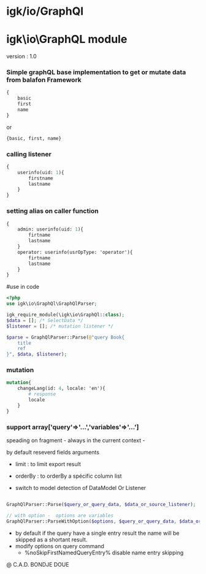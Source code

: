 # igk/io/GraphQl
 
# igk\io\GraphQL module 

version : 1.0

### Simple graphQL base implementation to get or mutate data from balafon Framework


```graphql
{
    basic
    first
    name
}
```
or 
```graphql
{basic, first, name}
```

### calling listener 
```graphql
{
    userinfo(uid: 1){
        firstname
        lastname
    }    
}
```
### setting alias on caller function 
```graphql
{
    admin: userinfo(uid: 1){
        firtname
        lastname
    }
    operator: userinfo(usrOpType: 'operator'){
        firtname
        lastname
    }
}
```

#use in code 

```PHP
<?php
use igk\io\GraphQl\GraphQlParser;

igk_require_module(\igk\io\GraphQl::class);
$data = []; /* SelectData */
$listener = []; /* mutation listener */

$parse = GraphQlParser::Parse(@"query Book{
    title
    ref
}", $data, $listener);

```


### mutation 

```graphql
mutation{
    changeLang(id: 4, locale: 'en'){
        # response 
        locale
    }
}
```


### support array['query'=>'...','variables'=>'...'] 

speading on fragment - always in the current context - 


by default reseverd fields arguments
- limit : to limit export result
- orderBy : to orderBy a spécific column list






- switch to model detection of DataModel Or Listener 

```php

GraphQlParser::Parse($query_or_query_data, $data_or_source_listener);

``` 


```php
// with option -  options are variables
GraphQlParser::ParseWithOption($options, $query_or_query_data, $data_or_source_listener);

```

- by default if the query have a single entry result the name will be skipped as a shortant result.
- modify options on query command 
    - %noSkipFirstNamedQueryEntry% disable name entry skipping

@ C.A.D. BONDJE DOUE